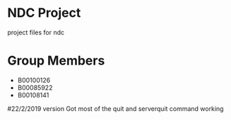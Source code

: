 # NDC Project

project files for ndc

# Group Members

- B00100126
- B00085922
- B00108141

#22/2/2019 version
Got most of the quit and serverquit command working
